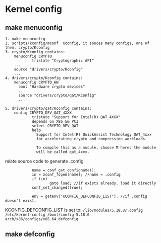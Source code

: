 # Kernel config
## make menuconfig
```
1. make menuconfig
2. scripts/kconfig/mconf  Kconfig, it souces many configs, one of them: crypto/Kconfig
3. crypto/Kconfig contains:
    menuconfig CRYPTO
            tristate "Cryptographic API"
    ...
    source "drivers/crypto/Kconfig"
    ...
4. drivers/crypto/Kconfig contains:
    menuconfig CRYPTO_HW
      bool "Hardware crypto devices"
      ...
      source "drivers/crypto/qat/Kconfig"
      ...
      
5. drivers/crypto/qat/Kconfig contains:
    config CRYPTO_DEV_QAT_4XXX
            tristate "Support for Intel(R) QAT_4XXX"
            depends on X86 && PCI
            select CRYPTO_DEV_QAT
            help
              Support for Intel(R) QuickAssist Technology QAT_4xxx
              for accelerating crypto and compression workloads.

              To compile this as a module, choose M here: the module
              will be called qat_4xxx.
```
relate source code to generate .config

                name = conf_get_configname();
                in = zconf_fopen(name); //name = .config
                if (in)
                        goto load; //if exists already, load it directly
                conf_set_changed(true);

                env = getenv("KCONFIG_DEFCONFIG_LIST"); //if .config doesn't exist, 
                
   KCONFIG_DEFCONFIG_LIST is set to: `/lib/modules/5.18.0/.config /etc/kernel-config /boot/config-5.18.0 arch/x86/configs/x86_64_defconfig`

## make defconfig

```

```
